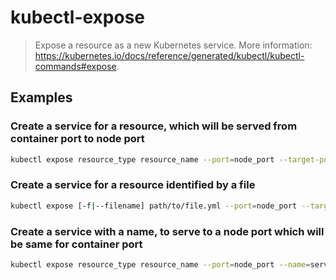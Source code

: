 # kubectl-expose

> Expose a resource as a new Kubernetes service. More information: <https://kubernetes.io/docs/reference/generated/kubectl/kubectl-commands#expose>.

## Examples

### Create a service for a resource, which will be served from container port to node port

```bash
kubectl expose resource_type resource_name --port=node_port --target-port=container_port
```

### Create a service for a resource identified by a file

```bash
kubectl expose [-f|--filename] path/to/file.yml --port=node_port --target-port=container_port
```

### Create a service with a name, to serve to a node port which will be same for container port

```bash
kubectl expose resource_type resource_name --port=node_port --name=service_name
```
